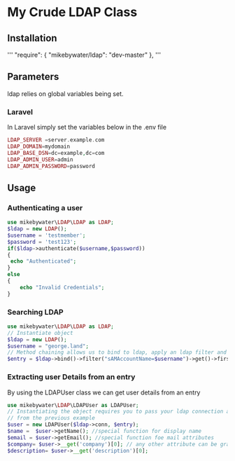 # My Crude LDAP Class



## Installation

'''
	"require": {
  "mikebywater/ldap": "dev-master"
	},
	'''


## Parameters

ldap relies on global variables being set. 

### Laravel


In Laravel simply set the variables below in the .env file

```php
LDAP_SERVER =server.example.com
LDAP_DOMAIN=mydomain
LDAP_BASE_DSN=dc=example,dc=com
LDAP_ADMIN_USER=admin
LDAP_ADMIN_PASSWORD=password
```

## Usage

### Authenticating a user

```php
use mikebywater\LDAP\LDAP as LDAP;
$ldap = new LDAP();
$username = 'testmember';
$password = 'test123';
if($ldap->authenticate($username,$password))
{
 echo "Authenticated";
}
else
{
    echo "Invalid Credentials";
}
```
### Searching LDAP

```php
use mikebywater\LDAP\LDAP as LDAP;
// Instantiate object
$ldap = new LDAP();
$username = "george.land";
// Method chaining allows us to bind to ldap, apply an ldap filter and get the first result
$entry = $ldap->bind()->filter("sAMAccountName=$username")->get()->first();
```
### Extracting user Details from an entry

By using the LDAPUser class we can get user details from an entry

```php
use mikebywater\LDAP\LDAPUser as LDAPUser;
// Instantiating the object requires you to pass your ldap connection and the entry
// from the previous example
$user = new LDAPUser($ldap->conn, $entry);
$name =  $user->getName(); //special function for display name
$email = $user->getEmail(); //special function foe mail attributes
$company= $user->__get('company')[0]; // any other attribute can be grabbed with magic get method (beware will return an array)
$description= $user->__get('description')[0];
```
